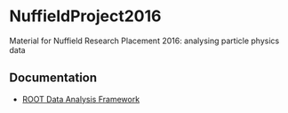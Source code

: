 # NuffieldProject2016
Material for Nuffield Research Placement 2016: analysing particle physics data

## Documentation

* [ROOT Data Analysis Framework](https://root.cern.ch/)
